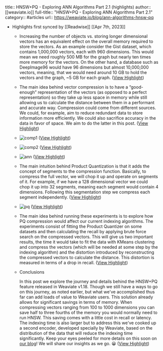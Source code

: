 title:: HNSW+PQ - Exploring ANN Algorithms Part 2.1 (highlights)
author:: [[weaviate.io]]
full-title:: "HNSW+PQ - Exploring ANN Algorithms Part 2.1"
category:: #articles
url:: https://weaviate.io/blog/ann-algorithms-hnsw-pq

- Highlights first synced by [[Readwise]] [[Apr 7th, 2023]]
	- Increasing the number of objects vs. storing longer dimensional vectors has an equivalent effect on the overall memory required to store the vectors. As an example consider the Gist dataset, which contains 1,000,000 vectors, each with 960 dimensions. This would mean we need roughly 500 MB for the graph but nearly ten times more memory for the vectors. On the other hand, a database such as DeepImage96 would have 96 dimensions but almost 10,000,000 vectors, meaning, that we would need around 10 GB to hold the vectors and the graph, ~5 GB for each graph. ([View Highlight](https://read.readwise.io/read/01gx9shm78c1b5t61fm7rvz9kd))
	- The main idea behind vector compression is to have a “good-enough” representation of the vectors (as opposed to a perfect representation) so they take up less space in memory while still allowing us to calculate the distance between them in a performant and accurate way. Compression could come from different sources. We could, for example, aim to reduce redundant data to store information more efficiently. We could also sacrifice accuracy in the data in favor of space. We aim to do the latter in this post. ([View Highlight](https://read.readwise.io/read/01gx9shf807cgcp6hd5cd17j7p))
	- ![comp1](https://weaviate.io/assets/images/image1-82834bbc63addfb73c4b96e72e4618ea.jpg) ([View Highlight](https://read.readwise.io/read/01gx9sgp3n9bw4gcsp135j2m1k))
	- ![comp2](https://weaviate.io/assets/images/image2-687fc016b43737f71a4e2c7460b6d3c8.jpg) ([View Highlight](https://read.readwise.io/read/01gx9sgqp3d3z2xg9n5btbr2nb))
	- ![ann](https://weaviate.io/assets/images/Ann-a7288e4e26411e2dc36a0602436aaac7.png) ([View Highlight](https://read.readwise.io/read/01gx9sh7htpbmwzjnx0wjzp0c9))
	- The main intuition behind Product Quantization is that it adds the concept of segments to the compression function. Basically, to compress the full vector, we will chop it up and operate on segments of it. For example, if we have a 128 dimensional vector we could chop it up into 32 segments, meaning each segment would contain 4 dimensions. Following this segmentation step we compress each segment independently. ([View Highlight](https://read.readwise.io/read/01gx9shapyn6496q64zx1ek1ha))
	- ![pq](https://weaviate.io/assets/images/image3-4c327e01fd7dede8a179ad3864c2ba84.jpg) ([View Highlight](https://read.readwise.io/read/01gx9sgvk1zq1q1jh71fythcw4))
	- The main idea behind running these experiments is to explore how PQ compression would affect our current indexing algorithms. The experiments consist of fitting the Product Quantizer on some datasets and then calculating the recall by applying brute force search on the compressed vectors. This will give us two important results, the time it would take to fit the data with KMeans clustering and compress the vectors (which will be needed at some step by the indexing algorithm) and the distortion introduced by reconstructing the compressed vectors to calculate the distance. This distortion is measured in terms of a drop in recall. ([View Highlight](https://read.readwise.io/read/01gx9sh1725g0n04jmym0bqxzs))
	- Conclusions[​](https://weaviate.io/blog/ann-algorithms-hnsw-pq#conclusions)
	  
	  In this post we explore the journey and details behind the HNSW+PQ feature released in Weaviate v1.18. Though we still have a ways to go on this journey, as noted earlier, but what we've accomplished thus far can add loads of value to Weaviate users. This solution already allows for significant savings in terms of memory. When compressing vectors ranging from 100 to 1000 dimensions you can save half to three fourths of the memory you would normally need to run HNSW. This saving comes with a little cost in recall or latency. The indexing time is also larger but to address this we've cooked up a second encoder, developed specially by Weaviate, based on the distribution of the data that will reduce the indexing time significantly. Keep your eyes peeled for more details on this soon on [our blog](https://weaviate.io/blog)! We will share our insights as we go. 😀 ([View Highlight](https://read.readwise.io/read/01gx9sj6cbg4se2wd2grjqy5rc))